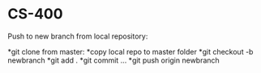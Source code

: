 # CS-400


Push to new branch from local repository: 

*git clone from master: 
*copy local repo to master folder
*git checkout -b newbranch
*git add . 
*git commit ...
*git push origin newbranch
